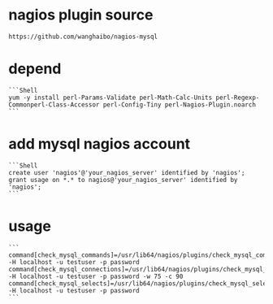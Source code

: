 # nagios plugin source
    https://github.com/wanghaibo/nagios-mysql
# depend
    ```Shell
    yum -y install perl-Params-Validate perl-Math-Calc-Units perl-Regexp-Commonperl-Class-Accessor perl-Config-Tiny perl-Nagios-Plugin.noarch
    ```
# add mysql nagios account
    ```Shell
    create user 'nagios'@'your_nagios_server' identified by 'nagios';
    grant usage on *.* to nagios@'your_nagios_server' identified by 'nagios';
    ```
# usage 
    ```
    command[check_mysql_commands]=/usr/lib64/nagios/plugins/check_mysql_commands -H localhost -u testuser -p password 
    command[check_mysql_connections]=/usr/lib64/nagios/plugins/check_mysql_connections -H localhost -u testuser -p password -w 75 -c 90
    command[check_mysql_selects]=/usr/lib64/nagios/plugins/check_mysql_selects -H localhost -u testuser -p password
    ```
